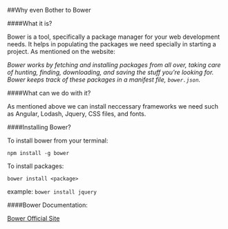 
##Why even Bother to Bower

####What it is?

Bower is a tool, specifically a package manager for your web development needs. It helps in populating the packages we need specially in starting a project. As mentioned on the website:

_Bower works by fetching and installing packages from all over, taking care of hunting, finding, downloading, and saving the stuff you’re looking for. Bower keeps track of these packages in a manifest file, `bower.json`._


####What can we do with it?

As mentioned above we can install neccessary frameworks we need such as Angular, Lodash, Jquery, CSS files, and fonts.


####Installing Bower?

To install bower from your terminal:

`npm install -g bower`

To install packages:

`bower install <package>`

example: `bower install jquery`

####Bower Documentation:

[Bower Official Site](http://bower.io/)
